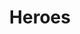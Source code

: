 ---
title: Heroes
layout: heroes
top_hero:
  title: Linkerd Heros
  description: Open source is all about community, and Linkerd wouldn't be what it is today without our heroes. Linkerd Heroes contribute to the codebase, help each other out whether on Slack or social media, share their successes and failures at conferences or through blogs, fostering the dynamic and engaging community we all love.
  image: "/uploads/heroes-trophy.svg"
  image_on_the_right: true
  alt: "Trophy"
heroes:
  - name: Mayank Shan
    job_title: Intern @ CNCF
    location: Hamburg, Germany
    blurb: For many large cert PRs
    image: "/uploads/community-hero-example.jpg"
    alt: "Mayank Shah"
    times_winner: 4
  - name: Mayank Shan
    job_title: Intern @ CNCF
    location: Hamburg, Germany
    blurb: For many large cert PRs
    image: "/uploads/community-hero-example.jpg"
    times_winner: 2
    alt: "Mayank Shah"
  - name: Mayank Shan
    job_title: Intern @ CNCF
    location: Hamburg, Germany
    blurb: For many large cert PRs
    image: "/uploads/community-hero-example.jpg"
    times_winner: 3
    alt: "Mayank Shah"
---